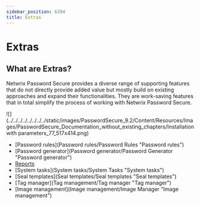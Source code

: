 ```yaml
---
sidebar_position: 6394
title: Extras
---
```


# Extras

## What are Extras?

Netwrix Password Secure provides a diverse range of supporting features that do not directly provide added value but mostly build on existing approaches and expand their functionalities. They are work-saving features that in total simplify the process of working with Netwrix Password Secure.

![](../../../../../../../../static/images/PasswordSecure_9.2/Content/Resources/Images/PasswordSecure_Documentation_without_existing_chapters/Installation with parameters_77_517x414.png)

* [Password rules](Password rules/Password Rules "Password rules")
* [Password generator](Password generator/Password Generator "Password generator")
* [Reports](Reports/Reports "Reports")
* [System tasks](System tasks/System Tasks "System tasks")
* [Seal templates](Seal templates/Seal templates "Seal templates")
* [Tag manager](Tag management/Tag manager "Tag manager")
* [Image management](Image management/Image Manager "Image management")